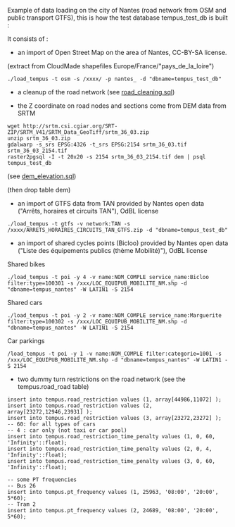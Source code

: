 Example of data loading on the city of Nantes (road network from OSM and public transport GTFS),
this is how the test database tempus_test_db is built :

It consists of :
- an import of Open Street Map on the area of Nantes, CC-BY-SA license.

(extract from CloudMade shapefiles Europe/France/"pays_de_la_loire")
```
./load_tempus -t osm -s /xxxx/ -p nantes_ -d "dbname=tempus_test_db"
```

- a cleanup of the road network (see [road_cleaning.sql](../src/loader/tempus/sql/road_cleaning.sql))

- the Z coordinate on road nodes and sections come from DEM data from SRTM

```
wget http://srtm.csi.cgiar.org/SRT-ZIP/SRTM_V41/SRTM_Data_GeoTiff/srtm_36_03.zip
unzip srtm_36_03.zip
gdalwarp -s_srs EPSG:4326 -t_srs EPSG:2154 srtm_36_03.tif srtm_36_03_2154.tif
raster2pgsql -I -t 20x20 -s 2154 srtm_36_03_2154.tif dem | psql tempus_test_db
```

(see [dem_elevation.sql](src/loader/tempus/sql/dem_elevation.sql))

(then drop table dem)

- an import of GTFS data from TAN provided by Nantes open data ("Arrêts, horaires et circuits TAN"), OdBL license

```
./load_tempus -t gtfs -v network:TAN -s /xxxx/ARRETS_HORAIRES_CIRCUITS_TAN_GTFS.zip -d "dbname=tempus_test_db"
```

- an import of shared cycles points (Bicloo) provided by Nantes open data ("Liste des équipements publics (thème Mobilité)"), OdBL license

Shared bikes

```
./load_tempus -t poi -y 4 -v name:NOM_COMPLE service_name:Bicloo filter:type=100301 -s /xxx/LOC_EQUIPUB_MOBILITE_NM.shp -d "dbname=tempus_nantes" -W LATIN1 -S 2154
```

Shared cars

```
./load_tempus -t poi -y 2 -v name:NOM_COMPLE service_name:Marguerite filter:type=100302 -s /xxx/LOC_EQUIPUB_MOBILITE_NM.shp -d "dbname=tempus_nantes" -W LATIN1 -S 2154
```

Car parkings

```
/load_tempus -t poi -y 1 -v name:NOM_COMPLE filter:categorie=1001 -s /xxx/LOC_EQUIPUB_MOBILITE_NM.shp -d "dbname=tempus_nantes" -W LATIN1 -S 2154
```

- two dummy turn restrictions on the road network (see the tempus.road_road table)

```
insert into tempus.road_restriction values (1, array[44986,11072] );
insert into tempus.road_restriction values (2, array[23272,12946,23931] );
insert into tempus.road_restriction values (3, array[23272,23272] );
-- 60: for all types of cars
-- 4 : car only (not taxi or car pool)
insert into tempus.road_restriction_time_penalty values (1, 0, 60, 'Infinity'::float);
insert into tempus.road_restriction_time_penalty values (2, 0, 4, 'Infinity'::float);
insert into tempus.road_restriction_time_penalty values (3, 0, 60, 'Infinity'::float);

-- some PT frequencies
-- Bus 26
insert into tempus.pt_frequency values (1, 25963, '08:00', '20:00', 5*60);
-- Tram 2
insert into tempus.pt_frequency values (2, 24689, '08:00', '20:00', 5*60);
```
